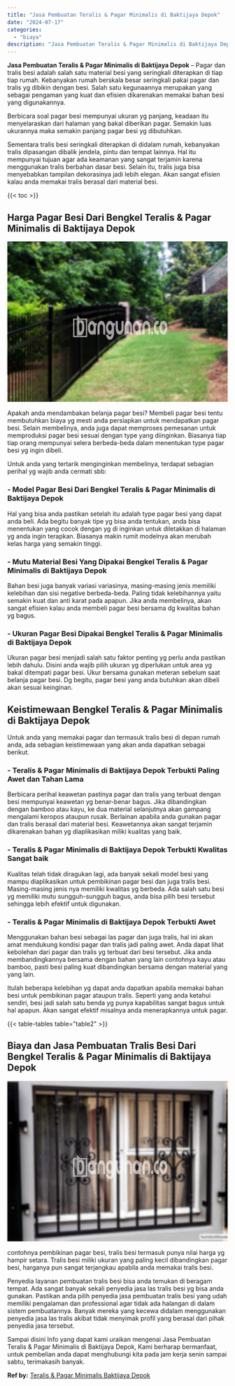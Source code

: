 ```yaml
---
title: "Jasa Pembuatan Teralis & Pagar Minimalis di Baktijaya Depok"
date: "2024-07-17"
categories: 
  - "biaya"
description: "Jasa Pembuatan Teralis & Pagar Minimalis di Baktijaya Depok. Sampai disini Info yang dapat kami uraikan mengenai Jasa Pembuatan Teralis & Pagar Minimalis di..."
---
```


**Jasa Pembuatan Teralis & Pagar Minimalis di Baktijaya Depok** – Pagar dan tralis besi adalah salah satu material besi yang seringkali diterapkan di tiap tiap rumah. Kebanyakan rumah berskala besar seringkali pakai pagar dan tralis yg dibikin dengan besi. Salah satu kegunaannya merupakan yang sebagai pengaman yang kuat dan efisien dikarenakan memakai bahan besi yang digunakannya.

Berbicara soal pagar besi mempunyai ukuran yg panjang, keadaan itu menyelaraskan dari halaman yang bakal diberikan pagar. Semakin luas ukurannya maka semakin panjang pagar besi yg dibutuhkan.

Sementara tralis besi seringkali diterapkan di didalam rumah, kebanyakan tralis dipasangan dibalik jendela, pintu dan tempat lainnya. Hal itu mempunyai tujuan agar ada keamanan yang sangat terjamin karena menggunakan tralis berbahan dasar besi. Selain itu, tralis juga bisa menyebabkan tampilan dekorasinya jadi lebih elegan. Akan sangat efisien kalau anda memakai tralis berasal dari material besi.

{{< toc >}}

## Harga Pagar Besi Dari Bengkel Teralis & Pagar Minimalis di Baktijaya Depok

![Jasa Pembuatan Teralis & Pagar Minimalis di Baktijaya Depok](/images/pagar-minimalis-murah-07.png)

Apakah anda mendambakan belanja pagar besi? Membeli pagar besi tentu membutuhkan biaya yg mesti anda persiapkan untuk mendapatkan pagar besi. Selain membelinya, anda juga dapat memproses pemesanan untuk memproduksi pagar besi sesuai dengan type yang diinginkan. Biasanya tiap tiap orang mempunyai selera berbeda-beda dalam menentukan type pagar besi yg ingin dibeli.

Untuk anda yang tertarik menginginkan membelinya, terdapat sebagian perihal yg wajib anda cermati sbb:
### \- Model Pagar Besi Dari Bengkel Teralis & Pagar Minimalis di Baktijaya Depok

Hal yang bisa anda pastikan setelah itu adalah type pagar besi yang dapat anda beli. Ada begitu banyak tipe yg bisa anda tentukan, anda bisa menentukan yang cocok dengan yg di inginkan untuk diletakkan di halaman yg anda ingin terapkan. Biasanya makin rumit modelnya akan merubah kelas harga yang semakin tinggi.

### \- Mutu Material Besi Yang Dipakai Bengkel Teralis & Pagar Minimalis di Baktijaya Depok

Bahan besi juga banyak variasi variasinya, masing-masing jenis memiliki kelebihan dan sisi negative berbeda-beda. Paling tidak kelebihannya yaitu semakin kuat dan anti karat pada apapun. Jika anda membelinya, akan sangat efisien kalau anda membeli pagar besi bersama dg kwalitas bahan yg bagus.

### \- Ukuran Pagar Besi Dipakai Bengkel Teralis & Pagar Minimalis di Baktijaya Depok

Ukuran pagar besi menjadi salah satu faktor penting yg perlu anda pastikan lebih dahulu. Disini anda wajib pilih ukuran yg diperlukan untuk area yg bakal ditempati pagar besi. Ukur bersama gunakan meteran sebelum saat belanja pagar besi. Dg begitu, pagar besi yang anda butuhkan akan dibeli akan sesuai keinginan.

## Keistimewaan Bengkel Teralis & Pagar Minimalis di Baktijaya Depok

Untuk anda yang memakai pagar dan termasuk tralis besi di depan rumah anda, ada sebagian keistimewaan yang akan anda dapatkan sebagai berikut.

### \- Teralis & Pagar Minimalis di Baktijaya Depok Terbukti Paling Awet dan Tahan Lama

Berbicara perihal keawetan pastinya pagar dan tralis yang terbuat dengan besi mempunyai keawetan yg benar-benar bagus. Jika dibandingkan dengan bamboo atau kayu, ke dua material selanjutnya akan gampang mengalami keropos ataupun rusak. Berlainan apabila anda gunakan pagar dan tralis berasal dari material besi. Keawetannya akan sangat terjamin dikarenakan bahan yg diaplikasikan miliki kualitas yang baik.

### \- Teralis & Pagar Minimalis di Baktijaya Depok Terbukti Kwalitas Sangat baik

Kualitas telah tidak diragukan lagi, ada banyak sekali model besi yang mampu diaplikasikan untuk pembikinan pagar besi dan juga tralis besi. Masing-masing jenis nya memiliki kwalitas yg berbeda. Ada salah satu besi yg memiliki mutu sungguh-sungguh bagus, anda bisa pilih besi tersebut sehingga lebih efektif untuk digunakan.

### \- Teralis & Pagar Minimalis di Baktijaya Depok Terbukti Awet

Menggunakan bahan besi sebagai las pagar dan juga tralis, hal ini akan amat mendukung kondisi pagar dan tralis jadi paling awet. Anda dapat lihat kebolehan dari pagar dan tralis yg terbuat dari besi tersebut. Jika anda membandingkannya bersama dengan bahan yang lain contohnya kayu atau bamboo, pasti besi paling kuat dibandingkan bersama dengan material yang yang lain.

Itulah beberapa kelebihan yg dapat anda dapatkan apabila memakai bahan besi untuk pembikinan pagar ataupun tralis. Seperti yang anda ketahui sendiri, besi jadi salah satu benda yg punya kapabilitas sangat bagus untuk hal apapun. Akan sangat efektif misalnya anda menerapkannya untuk pagar.

{{< table-tables table="table2" >}}

## Biaya dan Jasa Pembuatan Tralis Besi Dari Bengkel Teralis & Pagar Minimalis di Baktijaya Depok

![Jasa Pembuatan Teralis & Pagar Minimalis di Baktijaya Depok](/images/teralis-minimalis-murah-14.png)

contohnya pembikinan pagar besi, tralis besi termasuk punya nilai harga yg hampir setara. Tralis besi miliki ukuran yang paling kecil dibandingkan pagar besi, harganya pun sangat terjangkau apabila anda memakai tralis besi.

Penyedia layanan pembuatan tralis besi bisa anda temukan di beragam tempat. Ada sangat banyak sekali penyedia jasa las tralis besi yg bisa anda gunakan. Pastikan anda pilih penyedia jasa pembuatan tralis besi yang udah memiliki pengalaman dan professional agar tidak ada halangan di dalam sistem pembuatannya. Banyak mereka yang kecewa didalam menggunakan penyedia jasa las tralis akibat tidak menyimak profil yang berasal dari pihak penyedia jasa tersebut.

Sampai disini Info yang dapat kami uraikan mengenai Jasa Pembuatan Teralis & Pagar Minimalis di Baktijaya Depok, Kami berharap bermanfaat, untuk pembelian anda dapat menghubungi kita pada jam kerja senin sampai sabtu, terimakasih banyak.

**Ref by:** [Teralis & Pagar Minimalis Baktijaya Depok](https://id.wikipedia.org/wiki/Teralis)
